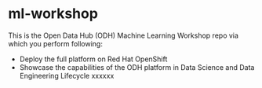 # ml-workshop

This is the Open Data Hub (ODH) Machine Learning Workshop repo via which you perform following:

- Deploy the full platform on Red Hat OpenShift
- Showcase the capabilities of the ODH platform in Data Science and Data Engineering Lifecycle xxxxxx
